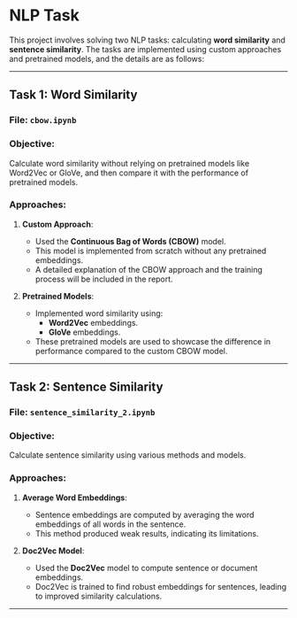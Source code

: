 # **NLP Task**

This project involves solving two NLP tasks: calculating **word similarity** and **sentence similarity**. The tasks are implemented using custom approaches and pretrained models, and the details are as follows:

---

## **Task 1: Word Similarity**

### **File**: `cbow.ipynb`

### **Objective**:  
Calculate word similarity without relying on pretrained models like Word2Vec or GloVe, and then compare it with the performance of pretrained models.

### **Approaches**:
1. **Custom Approach**:
   - Used the **Continuous Bag of Words (CBOW)** model.
   - This model is implemented from scratch without any pretrained embeddings.
   - A detailed explanation of the CBOW approach and the training process will be included in the report.

2. **Pretrained Models**:
   - Implemented word similarity using:
     - **Word2Vec** embeddings.
     - **GloVe** embeddings.
   - These pretrained models are used to showcase the difference in performance compared to the custom CBOW model.

---

## **Task 2: Sentence Similarity**

### **File**: `sentence_similarity_2.ipynb`

### **Objective**:  
Calculate sentence similarity using various methods and models.

### **Approaches**:
1. **Average Word Embeddings**:
   - Sentence embeddings are computed by averaging the word embeddings of all words in the sentence.
   - This method produced weak results, indicating its limitations.

2. **Doc2Vec Model**:
   - Used the **Doc2Vec** model to compute sentence or document embeddings.
   - Doc2Vec is trained to find robust embeddings for sentences, leading to improved similarity calculations.

---
